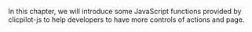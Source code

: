 In this chapter, we will introduce some JavaScript functions provided by clicpilot-js to help developers to have more controls of actions and page.

